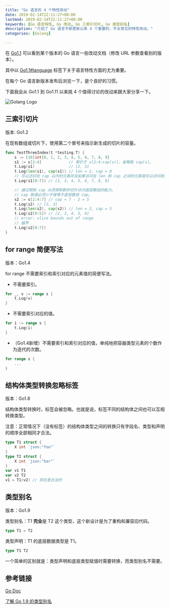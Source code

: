 ```yaml
---
title: "Go 语言的 4 个特性改动"
date: 2019-02-14T22:11:27+08:00
lastmod: 2019-02-14T22:11:27+08:00
keywords: [Go 语言特性, Go 改动, Go 三索引切片, Go 类型别名]
description: "介绍了 Go 语言不断更新以来 4 个重要的、不太常见的特性改动。"
categories: [Golang]

---
```


在 [Go1.1](https://golang.org/doc/go1.1) 可以看到某个版本的 Go 语言一些改动文档（修改 URL 参数查看别的版本）。

其中以 [Go1.1#language](https://golang.org/doc/go1.1#language) 标签下关于语言特性方面的尤为重要。

在每个 Go 语言新版本发布后浏览一下，是个良好的习惯。

下面我会从 Go1.1 到 Go1.11 以来挑 4 个值得讨论的改动来跟大家分享一下。

<!--more-->

![Golang Logo](/images/golang-changes-to-the-language/go-logo.webp "Golang 吉祥物")

## 三索引切片

版本: Go1.2

在现有数组或切片下，使用第二个冒号来指示新生成的切片的容量。

```go
func TestThreeIndex(t *testing.T) {
	s := [10]int{0, 1, 2, 3, 4, 5, 6, 7, 8, 9}
	s1 := s[2:4]            // 等价于 s[2:4:cap(s)]，省略取 cap(s)。
	t.Log(s1)               // [2, 3]
	t.Log(len(s1), cap(s1)) // len = 2, cap = 8
	// 可以访问在 cap 以内的元素并且如果访问在 len 和 cap 之间的元素就可以访问到底层数组。
	t.Log(s1[0:7]) // [2, 3, 4, 5, 6, 7, 8, 9]

	// 通过限制 cap 从而限制新的切片访问底层数组的能力。
	// cap 取值必须小于或等于底层数组 cap。
	s2 := s[2:4:7] // cap = 7 - 2 = 5
	t.Log(s2) // [2, 3]
	t.Log(len(s2), cap(s2)) // len = 2, cap = 5
	t.Log(s2[0:5]) // [2, 3, 4, 5, 6]
	// error: slice bounds out of range
	// 越界
	t.Log(s2[0:7])
}
```

## for range 简便写法

版本：Go1.4

for range 不需要索引和索引对应的元素值的简便写法。

* 不需要索引。

```go
for _, v := range s {
	t.Log(v)
}
```

* 不需要索引对应的值。

```go
for i := range s {
	t.Log(i)
}
```

* （Go1.4新增）不需要索引和索引对应的值，单纯地把容器类型元素的个数作为迭代的次数。

```go
for range s {
	...
}
```

## 结构体类型转换忽略标签

版本：Go1.8

结构体类型转换时，标签会被忽略。也就是说，标签不同的结构体之间也可以互相转换类型。

注意：正常情况下（没有标签）的结构体类型之间的转换只有字段名、类型和声明的顺序全部相同才合法。

```go
type T1 struct {
	X int `json:"foo"`
}
type T2 struct {
	X int `json:"bar"`
}
var v1 T1
var v2 T2
v1 = T1(v2) // 现在是合法的
```

## 类型别名

版本：Go1.9

类型别名：T1 **完全**是 T2 这个类型，这个新设计是为了重构和兼容旧代码。

```go
type T1 = T2
```

类型声明：T1 的底层数据类型是 T1。

```go
type T1 T2
```

一个简单的区别就是：类型声明和底层类型赋值时需要转换，而类型别名不需要。

## 参考链接

[Go Doc](https://golang.org/doc/ "Go Doc")

[了解 Go 1.9 的类型别名](https://colobu.com/2017/06/26/learn-go-type-aliases/ "了解 Go 1.9 的类型别名")